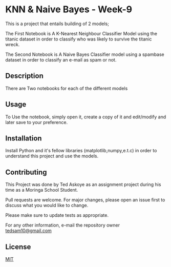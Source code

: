 # KNN & Naive Bayes - Week-9

This is a project that entails building of 2 models;

The First Notebook is A K-Nearest Neighbour Classifier Model using the titanic dataset in order to classify who was likely to survive the titanic wreck.

The Second Notebook is A Naive Bayes Classifier model using a spambase dataset in order to classify an e-mail as spam or not.

## Description
There are Two notebooks for each of the different models

## Usage
To Use the notebook, simply open it, create a copy of it and edit/modify and later save to your preference.

## Installation
Install Python and it's fellow libraries (matplotlib,numpy,e.t.c) in order to understand this project and use the models.

## Contributing
This Project was done by Ted Askoye as an assignment project during his time as a Moringa School Student.

Pull requests are welcome. For major changes, please open an issue first to discuss what you would like to change.

Please make sure to update tests as appropriate.

For any other information, e-mail the repository owner tedsam10@gmail.com

## License
[MIT](https://choosealicense.com/licenses/mit/)
